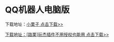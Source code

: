 <h1>QQ机器人电脑版</h1>

<p>下载地址：<a href="https://xiaoyuio.lanzout.com/iJ87Kt5to2j" target="_blank">小栗子 点击下载&gt;&gt;

<p>下载地址：<a href="https://xiaoyuio.lanzout.com/i3MPI1yb9ee" target="_blank">[路栗]玩杰插件不用授权也能用 点击下载&gt;&gt;

